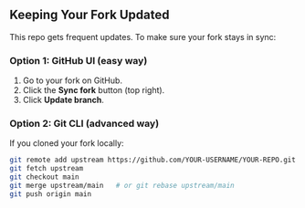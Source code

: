 ## Keeping Your Fork Updated
This repo gets frequent updates. To make sure your fork stays in sync:

### Option 1: GitHub UI (easy way)
1. Go to your fork on GitHub.
2. Click the **Sync fork** button (top right).
3. Click **Update branch**.

### Option 2: Git CLI (advanced way)
If you cloned your fork locally:
```bash
git remote add upstream https://github.com/YOUR-USERNAME/YOUR-REPO.git
git fetch upstream
git checkout main
git merge upstream/main   # or git rebase upstream/main
git push origin main
